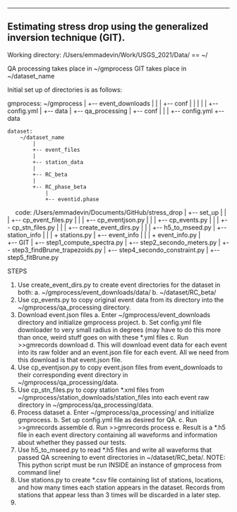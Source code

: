 
--------------------------------------------------------------------------------------
Estimating stress drop using the generalized inversion technique (GIT).
--------------------------------------------------------------------------------------

Working directory: /Users/emmadevin/Work/USGS_2021/Data/ == ~/
 
QA processing takes place in ~/gmprocess
GIT takes place in ~/dataset_name

Initial set up of directories is as follows:
 
gmprocess:
~/gmprocess
|
+-- event_downloads
|  	|
|  	+-- conf
|  	|	  |
|  	|	  +-- config.yml
|	  +-- data
|
+-- qa_processing
	  |
  	+-- conf
  	|	  |
  	|	  +-- config.yml
  	+-- data


	dataset:
		~/dataset_name
			|
			+-- event_files
			|
			+-- station_data
			|
			+-- RC_beta
			|
			+-- RC_phase_beta
			  	|
		  		+-- eventid.phase

			
 
	code:
		/Users/emmadevin/Documents/GitHub/stress_drop
			|
			+-- set_up
			|	  |
			|	  +-- cp_event_files.py
			|	  |
			|	  +-- cp_eventjson.py
			|	  |
			|	  +-- cp_events.py
			|	  |
			|	  +-- cp_stn_files.py
			|  	|
			|  	+-- create_event_dirs.py
			|  	|
			|	  +-- h5_to_mseed.py
			|
			+-- station_info
			|	  |
			|	  + stations.py
			|
			+-- event_info
			|	  |
			|	  + event_info.py
			|	
			+-- GIT
      |
      +-- step1_compute_spectra.py
      |
      +-- step2_secondo_meters.py
      |
      +-- step3_findBrune_trapezoids.py
      |
      +-- step4_secondo_constraint.py
      |
      +-- step5_fitBrune.py


STEPS

1.	Use create_event_dirs.py to create event directories for the dataset in both:
    a.	~/gmprocess/event_downloads/data/
    b.	~/dataset/RC_beta/
2.	Use cp_events.py to copy original event data from its directory into the ~/gmprocess/qa_processing directory. 
3.	Download event.json files
      a.	Enter ~/gmprocess/event_downloads directory and initialize gmprocess project. 
      b.	Set config.yml file downloader to very small radius in degrees (may have to do this more than once, weird stuff goes on with these *.yml files
      c.	Run >>gmrecords download 
      d.	This will download event data for each event into its raw folder and an event.json file for each event.  All we need from this download is that event.json          file.  
4.	Use cp_eventjson.py to copy event.json files from event_downloads to their corresponding event directory in ~/gmprocess/qa_processing/data.
5.	Use cp_stn_files.py to copy station *.xml files from ~/gmprocess/station_downloads/station_files into each event raw directory in ~/gmprocess/qa_processing/data.  
6.	Process dataset
    a.	Enter ~/gmprocess/qa_processing/ and initialize gmprocess.
    b.	Set up config.yml file as desired for QA.
    c.	Run >>gmrecords assemble
    d.	Run >>gmrecords process
    e.	Result is a *.h5 file in each event directory containing all waveforms and information about whether they passed our tests.  
7.	Use h5_to_mseed.py to read *.h5 files and write all waveforms that passed QA screening to event directories in ~/dataset/RC_beta/. NOTE: This python script must be run INSIDE an instance of gmprocess from command line!
8.	Use stations.py to create *.csv file containing list of stations, locations, and how many times each station appears in the dataset. Records from stations that appear less than 3 times will be discarded in a later step.  
9.	

